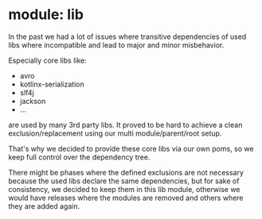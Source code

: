 # module: lib

In the past we had a lot of issues where transitive dependencies of used libs 
where incompatible and lead to major and minor misbehavior.

Especially core libs like: 

* avro
* kotlinx-serialization
* slf4j
* jackson
* ...

are used by many 3rd party libs. It proved to be hard to achieve a clean exclusion/replacement
using our multi module/parent/root setup.

That's why we decided to provide these core libs via our own poms, so we keep full control
over the dependency tree.

There might be phases where the defined exclusions are not necessary because the used libs declare the same 
dependencies, but for sake of consistency, we decided to keep them in this lib module,
otherwise we would have releases where the modules are removed and others where they are added again.
